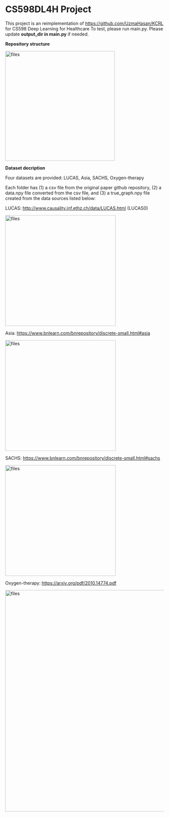 # CS598DL4H Project
This project is an reimplementation of https://github.com/UzmaHasan/KCRL for CS598 Deep Learning for Healthcare 
To test, please run main.py. Please update **output_dir in main.py** if needed.

**Repository structure**

<img width="347" alt="files" src="https://user-images.githubusercontent.com/109108701/236966259-0ef575a3-5c82-43cf-a331-f38d0771ebd5.png">
    
**Dataset decription**

Four datasets are provided: LUCAS, Asia, SACHS, Oxygen-therapy

Each folder has (1) a csv file from the original paper github repository, (2) a data.npy file converted from the csv file, and (3) a true_graph.npy file created from the data sources listed below:

LUCAS: http://www.causality.inf.ethz.ch/data/LUCAS.html (LUCAS0)

<img width="350" alt="files" src="https://user-images.githubusercontent.com/109108701/236989748-696da93a-e438-4ac7-abcd-2feb91a5fd40.png">

Asia: https://www.bnlearn.com/bnrepository/discrete-small.html#asia

<img width="350" alt="files" src="https://user-images.githubusercontent.com/109108701/236990022-2cb31d4f-744d-4ed2-98af-f429dcae9e0e.png">

SACHS: https://www.bnlearn.com/bnrepository/discrete-small.html#sachs

<img width="350" alt="files" src="https://user-images.githubusercontent.com/109108701/236724466-7e8732a2-5bd6-4863-94e6-aee4046efe8b.png">

Oxygen-therapy: https://arxiv.org/pdf/2010.14774.pdf

<img width="700" alt="files" src="https://user-images.githubusercontent.com/109108701/236724863-35b8e6d9-1f29-40eb-861d-20f47d1db09a.png">
